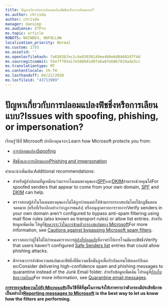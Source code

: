 ```yaml
---
title: ปัญหาเกี่ยวกับการปลอมแปลงฟิชชิ่งหรือการเลียนแบบ?
ms.author: chrisda
author: chrisda
manager: dansimp
ms.audience: ITPro
ms.topic: article
ROBOTS: NOINDEX, NOFOLLOW
localization_priority: Normal
ms.custom: 1755
ms.assetid: ''
ms.openlocfilehash: fa6503b7ec1c4e83030149ee460e6d84602d7f4d
ms.sourcegitcommit: 55eff703a17e500681d8fa6a87eb067019ade3cc
ms.translationtype: MT
ms.contentlocale: th-TH
ms.lasthandoff: 04/22/2020
ms.locfileid: "43713989"
---
```

# <a name="issues-with-spoofing-phishing-or-impersonation"></a><span data-ttu-id="0f20a-102">ปัญหาเกี่ยวกับการปลอมแปลงฟิชชิ่งหรือการเลียนแบบ?</span><span class="sxs-lookup"><span data-stu-id="0f20a-102">Issues with spoofing, phishing, or impersonation?</span></span>

<span data-ttu-id="0f20a-103">เรียนรู้วิธีที่ Microsoft ปกป้องคุณจาก:</span><span class="sxs-lookup"><span data-stu-id="0f20a-103">Learn how Microsoft protects you from:</span></span>

- [<span data-ttu-id="0f20a-104">การปลอมแปลง</span><span class="sxs-lookup"><span data-stu-id="0f20a-104">Spoofing</span></span>](https://docs.microsoft.com/office365/securitycompliance/anti-spoofing-protection)

- [<span data-ttu-id="0f20a-105">ฟิชชิ่งและการเลียนแบบ</span><span class="sxs-lookup"><span data-stu-id="0f20a-105">Phishing and impersonation</span></span>](https://docs.microsoft.com/office365/securitycompliance/atp-anti-phishing)

<span data-ttu-id="0f20a-106">คําแนะนําเพิ่มเติม:</span><span class="sxs-lookup"><span data-stu-id="0f20a-106">Additional recommendations:</span></span>

- <span data-ttu-id="0f20a-107">สําหรับผู้ส่งปลอมที่ดูเหมือนว่ามาจากโดเมนของคุณเอง[SPF](https://docs.microsoft.com/office365/securitycompliance/set-up-spf-in-office-365-to-help-prevent-spoofing)และ[DKIM](https://docs.microsoft.com/office365/securitycompliance/use-dkim-to-validate-outbound-email)สามารถช่วยคุณได้</span><span class="sxs-lookup"><span data-stu-id="0f20a-107">For spoofed senders that appear to come from your own domain, [SPF](https://docs.microsoft.com/office365/securitycompliance/set-up-spf-in-office-365-to-help-prevent-spoofing) and [DKIM](https://docs.microsoft.com/office365/securitycompliance/use-dkim-to-validate-outbound-email) can help.</span></span>

- <span data-ttu-id="0f20a-108">ตรวจสอบผู้ส่งในโดเมนของคุณเองไม่ได้ถูกกําหนดค่าให้ข้ามการกรองสแปมโดยใช้กฎขั้นตอนจดหมาย (หรือที่เรียกอีกอย่างว่ากฎการขนส่ง) หรืออนุญาตรายการรายการ</span><span class="sxs-lookup"><span data-stu-id="0f20a-108">Verify senders in your own domain aren't configured to bypass anti-spam filtering using mail flow rules (also known as transport rules) or allow list entries.</span></span> <span data-ttu-id="0f20a-109">สําหรับข้อมูลเพิ่มเติม ให้ดูที่[ข้อควรระวังในการข้ามตัวกรองสแปมของ Microsoft](https://docs.microsoft.com/exchange/troubleshoot/antispam/cautions-against-bypassing-spam-filters)</span><span class="sxs-lookup"><span data-stu-id="0f20a-109">For more information, see [Cautions against bypassing Microsoft spam filters](https://docs.microsoft.com/exchange/troubleshoot/antispam/cautions-against-bypassing-spam-filters).</span></span>

- <span data-ttu-id="0f20a-110">ตรวจสอบว่าผู้ใช้ไม่ได้กําหนดค่ารายการ[ผู้ส่งที่ปลอดภัย](https://support.office.com/article/BE1BAEA0-BEAB-4A30-B968-9004332336CE)ที่อาจทําให้การโจมตีแบบฟิชชิ่ง</span><span class="sxs-lookup"><span data-stu-id="0f20a-110">Verify that users haven't configured [Safe Senders list](https://support.office.com/article/BE1BAEA0-BEAB-4A30-B968-9004332336CE) entries that could allow phishing attacks.</span></span>

- <span data-ttu-id="0f20a-111">พิจารณาการส่งข้อความสแปมและฟิชชิ่งที่มีความเชื่อมั่นสูงเพื่อกักกันแทนโฟลเดอร์อีเมลขยะ</span><span class="sxs-lookup"><span data-stu-id="0f20a-111">Consider delivering high-confidence spam and phishing messages to quarantine instead of the Junk Email folder.</span></span> <span data-ttu-id="0f20a-112">สําหรับข้อมูลเพิ่มเติม โปรดดูที่[กักเก็บข้อความอีเมล](https://docs.microsoft.com/office365/securitycompliance/quarantine-email-messages)</span><span class="sxs-lookup"><span data-stu-id="0f20a-112">For more information, see [Quarantine email messages](https://docs.microsoft.com/office365/securitycompliance/quarantine-email-messages).</span></span>

<span data-ttu-id="0f20a-113">**[การรายงานข้อความไปยัง Microsoft](https://support.office.com/article/b5caa9f1-cdf3-4443-af8c-ff724ea719d2)เป็นวิธีที่ดีที่สุดในการแจ้งให้เราทราบว่าตัวกรองมีประสิทธิภาพเป็นอย่างไร**</span><span class="sxs-lookup"><span data-stu-id="0f20a-113">**[Reporting messages to Microsoft](https://support.office.com/article/b5caa9f1-cdf3-4443-af8c-ff724ea719d2) is the best way to let us know how the filters are performing.**</span></span>
